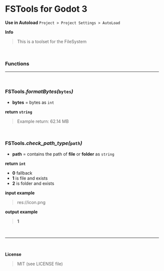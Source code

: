 # FSTools for Godot 3

**Use in Autoload** `Project > Project Settings > AutoLoad`


**Info**
> This is a toolset for the FileSystem

<br />

### Functions

___

<br />

### **FSTools._formatBytes(_`bytes`_)_**

+ **bytes** = bytes as `int`

**return `string`**
> Example return: 62.14 MB

<br />

### **FSTools._check_path_type(_`path`_)_**

+ **path** = contains the path of **file** or **folder** as `string`

**return `int`**
+ **0** fallback
+ **1** is file and exists
+ **2** is folder and exists

**input example**
> res://icon.png

**output example**
> **1**

<br />

___

<br />

**License**

> MIT (see LICENSE file)
